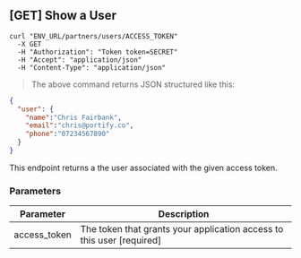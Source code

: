 ## [GET] Show a User

```shell
curl "ENV_URL/partners/users/ACCESS_TOKEN"
  -X GET
  -H "Authorization": "Token token=SECRET"
  -H "Accept": "application/json"
  -H "Content-Type": "application/json"
```
> The above command returns JSON structured like this:

```json
{
  "user": {
    "name":"Chris Fairbank",
    "email":"chris@portify.co",
    "phone":"07234567890"
  }
}
```

This endpoint returns a the user associated with the given access token.

### Parameters

Parameter | Description
--------- | -----------
access_token | The token that grants your application access to this user [required]
